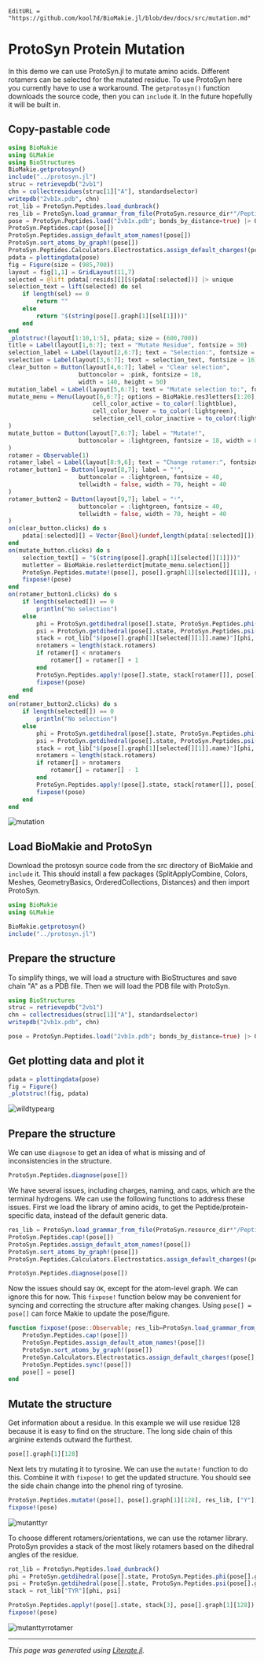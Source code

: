```@meta
EditURL = "https://github.com/kool7d/BioMakie.jl/blob/dev/docs/src/mutation.md"
```

# ProtoSyn Protein Mutation
In this demo we can use ProtoSyn.jl to mutate amino acids. Different
rotamers can be selected for the mutated residue. To use ProtoSyn
here you currently have to use a workaround. The `getprotosyn()`
function downloads the source code, then you can `include` it.
In the future hopefully it will be built in.

## Copy-pastable code
````julia
using BioMakie
using GLMakie
using BioStructures
BioMakie.getprotosyn()
include("../protosyn.jl")
struc = retrievepdb("2vb1")
chn = collectresidues(struc[1]["A"], standardselector)
writepdb("2vb1x.pdb", chn)
rot_lib = ProtoSyn.Peptides.load_dunbrack()
res_lib = ProtoSyn.load_grammar_from_file(ProtoSyn.resource_dir*"/Peptides/grammars.yml", "default")
pose = ProtoSyn.Peptides.load("2vb1x.pdb"; bonds_by_distance=true) |> Observable
ProtoSyn.Peptides.cap!(pose[])
ProtoSyn.Peptides.assign_default_atom_names!(pose[])
ProtoSyn.sort_atoms_by_graph!(pose[])
ProtoSyn.Peptides.Calculators.Electrostatics.assign_default_charges!(pose[], res_lib)
pdata = plottingdata(pose)
fig = Figure(size = (985,700))
layout = fig[1,1] = GridLayout(11,7)
selected = @lift pdata[:resids][][$(pdata[:selected])] |> unique
selection_text = lift(selected) do sel
    if length(sel) == 0
        return ""
    else
        return "$(string(pose[].graph[1][sel[1]]))"
    end
end
_plotstruc!(layout[1:10,1:5], pdata; size = (600,700))
title = Label(layout[1,6:7]; text = "Mutate Residue", fontsize = 30)
selection_label = Label(layout[2,6:7]; text = "Selection:", fontsize = 20)
vselection = Label(layout[3,6:7]; text = selection_text, fontsize = 16)
clear_button = Button(layout[4,6:7]; label = "Clear selection",
                    buttoncolor = :pink, fontsize = 18,
                    width = 140, height = 50)
mutation_label = Label(layout[5,6:7]; text = "Mutate selection to:", fontsize = 20)
mutate_menu = Menu(layout[6,6:7]; options = BioMakie.res3letters[1:20],
                        cell_color_active = to_color(:lightblue),
                        cell_color_hover = to_color(:lightgreen),
                        selection_cell_color_inactive = to_color(:lightblue)
)
mutate_button = Button(layout[7,6:7]; label = "Mutate!",
                    buttoncolor = :lightgreen, fontsize = 18, width = 80, height = 50
)
rotamer = Observable(1)
rotamer_label = Label(layout[8:9,6]; text = "Change rotamer:", fontsize = 20)
rotamer_button1 = Button(layout[8,7]; label = "ꜛ",
                    buttoncolor = :lightgreen, fontsize = 40,
                    tellwidth = false, width = 70, height = 40
)
rotamer_button2 = Button(layout[9,7]; label = "ꜜ",
                    buttoncolor = :lightgreen, fontsize = 40,
                    tellwidth = false, width = 70, height = 40
)
on(clear_button.clicks) do s
    pdata[:selected][] = Vector{Bool}(undef,length(pdata[:selected][])) .= false
end
on(mutate_button.clicks) do s
    selection_text[] = "$(string(pose[].graph[1][selected[][1]]))"
    mutletter = BioMakie.resletterdict[mutate_menu.selection[]]
    ProtoSyn.Peptides.mutate!(pose[], pose[].graph[1][selected[][1]], res_lib, [mutletter])
    fixpose!(pose)
end
on(rotamer_button1.clicks) do s
    if length(selected[]) == 0
        println("No selection")
    else
        phi = ProtoSyn.getdihedral(pose[].state, ProtoSyn.Peptides.phi(pose[].graph[1][selected[][1]]))
        psi = ProtoSyn.getdihedral(pose[].state, ProtoSyn.Peptides.psi(pose[].graph[1][selected[][1]]))
        stack = rot_lib["$(pose[].graph[1][selected[][1]].name)"][phi, psi]
        nrotamers = length(stack.rotamers)
        if rotamer[] < nrotamers
            rotamer[] = rotamer[] + 1
        end
        ProtoSyn.Peptides.apply!(pose[].state, stack[rotamer[]], pose[].graph[1][selected[][1]])
        fixpose!(pose)
    end
end
on(rotamer_button2.clicks) do s
    if length(selected[]) == 0
        println("No selection")
    else
        phi = ProtoSyn.getdihedral(pose[].state, ProtoSyn.Peptides.phi(pose[].graph[1][selected[][1]]))
        psi = ProtoSyn.getdihedral(pose[].state, ProtoSyn.Peptides.psi(pose[].graph[1][selected[][1]]))
        stack = rot_lib["$(pose[].graph[1][selected[][1]].name)"][phi, psi]
        nrotamers = length(stack.rotamers)
        if rotamer[] > nrotamers
            rotamer[] = rotamer[] - 1
        end
        ProtoSyn.Peptides.apply!(pose[].state, stack[rotamer[]], pose[].graph[1][selected[][1]])
        fixpose!(pose)
    end
end
````
![mutation](./assets/mutation.gif)

## Load BioMakie and ProtoSyn
Download the protosyn source code from the src directory of BioMakie
and `include` it. This should install a few packages (SplitApplyCombine,
Colors, Meshes, GeometryBasics, OrderedCollections, Distances) and then
import ProtoSyn.

````julia
using BioMakie
using GLMakie

BioMakie.getprotosyn()
include("../protosyn.jl")
````

## Prepare the structure
To simplify things, we will load a structure with BioStructures and
save chain "A" as a PDB file. Then we will load the PDB file with ProtoSyn.

````julia
using BioStructures
struc = retrievepdb("2vb1")
chn = collectresidues(struc[1]["A"], standardselector)
writepdb("2vb1x.pdb", chn)

pose = ProtoSyn.Peptides.load("2vb1x.pdb"; bonds_by_distance=true) |> Observable
````

## Get plotting data and plot it

````julia
pdata = plottingdata(pose)
fig = Figure()
_plotstruc!(fig, pdata)
````

![wildtypearg](./assets/wildtypearg.png)

## Prepare the structure
We can use `diagnose` to get an idea of what is missing and of inconsistencies
in the structure.

````julia
ProtoSyn.Peptides.diagnose(pose[])
````

We have several issues, including charges, naming, and caps, which are the
terminal hydrogens. We can use the following functions to address these issues.
First we load the library of amino acids, to get the Peptide/protein-specific
data, instead of the default generic data.

````julia
res_lib = ProtoSyn.load_grammar_from_file(ProtoSyn.resource_dir*"/Peptides/grammars.yml", "default")
ProtoSyn.Peptides.cap!(pose[])
ProtoSyn.Peptides.assign_default_atom_names!(pose[])
ProtoSyn.sort_atoms_by_graph!(pose[])
ProtoSyn.Peptides.Calculators.Electrostatics.assign_default_charges!(pose[], res_lib)

ProtoSyn.Peptides.diagnose(pose[])
````

Now the issues should say `OK`, except for the atom-level graph. We can ignore this for now.
This `fixpose!` function below may be convenient for syncing and correcting the structure
after making changes. Using `pose[] = pose[]` can force Makie to update the pose/figure.

````julia
function fixpose!(pose::Observable; res_lib=ProtoSyn.load_grammar_from_file(ProtoSyn.resource_dir*"/Peptides/grammars.yml", "default"))
    ProtoSyn.Peptides.cap!(pose[])
    ProtoSyn.Peptides.assign_default_atom_names!(pose[])
    ProtoSyn.sort_atoms_by_graph!(pose[])
    ProtoSyn.Calculators.Electrostatics.assign_default_charges!(pose[],res_lib)
    ProtoSyn.Peptides.sync!(pose[])
    pose[] = pose[]
end
````

## Mutate the structure
Get information about a residue. In this example we will use residue 128 because it is
easy to find on the structure. The long side chain of this arginine extends outward the furthest.

````julia
pose[].graph[1][128]
````

Next lets try mutating it to tyrosine. We can use the `mutate!` function to do this.
Combine it with `fixpose!` to get the updated structure. You should see the side chain
change into the phenol ring of tyrosine.

````julia
ProtoSyn.Peptides.mutate!(pose[], pose[].graph[1][128], res_lib, ["Y"])
fixpose!(pose)
````

![mutanttyr](./assets/mutanttyr.png)

To choose different rotamers/orientations, we can use the rotamer library. ProtoSyn
provides a stack of the most likely rotamers based on the dihedral angles of the residue.

````julia
rot_lib = ProtoSyn.Peptides.load_dunbrack()
phi = ProtoSyn.getdihedral(pose[].state, ProtoSyn.Peptides.phi(pose[].graph[1][128]))
psi = ProtoSyn.getdihedral(pose[].state, ProtoSyn.Peptides.psi(pose[].graph[1][128]))
stack = rot_lib["TYR"][phi, psi]

ProtoSyn.Peptides.apply!(pose[].state, stack[3], pose[].graph[1][128])
fixpose!(pose)
````

![mutanttyrrotamer](./assets/mutanttyrrotamer.png)

---

*This page was generated using [Literate.jl](https://github.com/fredrikekre/Literate.jl).*

